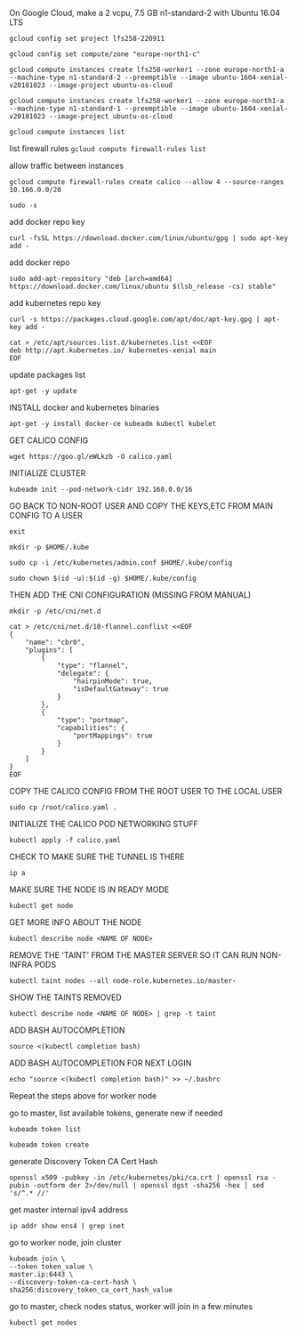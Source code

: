 On Google Cloud, make a 2 vcpu, 7.5 GB n1-standard-2 with Ubuntu 16.04 LTS

`gcloud config set project lfs258-220911`

`gcloud config set compute/zone "europe-north1-c"`

`gcloud compute instances create lfs258-worker1 --zone europe-north1-a --machine-type n1-standard-2 --preemptible --image ubuntu-1604-xenial-v20181023 --image-project ubuntu-os-cloud`

`gcloud compute instances create lfs258-worker1 --zone europe-north1-a --machine-type n1-standard-1 --preemptible --image ubuntu-1604-xenial-v20181023 --image-project ubuntu-os-cloud`

`gcloud compute instances list`

list firewall rules
`gcloud compute firewall-rules list`

allow traffic between instances

`gcloud compute firewall-rules create calico --allow 4 --source-ranges 10.166.0.0/20`

`sudo -s`

add docker repo key

`curl -fsSL https://download.docker.com/linux/ubuntu/gpg | sudo apt-key add -`

add docker repo

`sudo add-apt-repository "deb [arch=amd64] https://download.docker.com/linux/ubuntu $(lsb_release -cs) stable"`

add kubernetes repo key

`curl -s https://packages.cloud.google.com/apt/doc/apt-key.gpg | apt-key add -`

```
cat > /etc/apt/sources.list.d/kubernetes.list <<EOF
deb http://apt.kubernetes.io/ kubernetes-xenial main
EOF
```

update packages list

`apt-get -y update`

INSTALL docker and kubernetes binaries

`apt-get -y install docker-ce kubeadm kubectl kubelet`

GET CALICO CONFIG

`wget https://goo.gl/eWLkzb -O calico.yaml`

INITIALIZE CLUSTER

`kubeadm init --pod-network-cidr 192.168.0.0/16`

GO BACK TO NON-ROOT USER AND COPY THE KEYS,ETC FROM MAIN CONFIG TO A USER

`exit`

`mkdir -p $HOME/.kube`

`sudo cp -i /etc/kubernetes/admin.conf $HOME/.kube/config`

`sudo chown $(id -u):$(id -g) $HOME/.kube/config`

THEN ADD THE CNI CONFIGURATION (MISSING FROM MANUAL)

`mkdir -p /etc/cni/net.d`

```
cat > /etc/cni/net.d/10-flannel.conflist <<EOF
{
    "name": "cbr0",
    "plugins": [ 
        {
            "type": "flannel",
            "delegate": {
                "hairpinMode": true,
                "isDefaultGateway": true
            }
        },
        {
            "type": "portmap",
            "capabilities": {
                "portMappings": true
            }
        }
    ]
}
EOF
```
  
COPY THE CALICO CONFIG FROM THE ROOT USER TO THE LOCAL USER

`sudo cp /root/calico.yaml .`

INITIALIZE THE CALICO POD NETWORKING STUFF

`kubectl apply -f calico.yaml`

CHECK TO MAKE SURE THE TUNNEL IS THERE

`ip a`

MAKE SURE THE NODE IS IN READY MODE

`kubectl get node`

GET MORE INFO ABOUT THE NODE

`kubectl describe node <NAME OF NODE>`

REMOVE THE 'TAINT' FROM THE MASTER SERVER SO IT CAN RUN NON-INFRA PODS

`kubectl taint nodes --all node-role.kubernetes.io/master-`

SHOW THE TAINTS REMOVED

`kubectl describe node <NAME OF NODE> | grep -t taint`

ADD BASH AUTOCOMPLETION

`source <(kubectl completion bash)`

ADD BASH AUTOCOMPLETION FOR NEXT LOGIN

`echo "source <(kubectl completion bash)" >> ~/.bashrc`

Repeat the steps above for worker node

go to master, list available tokens, generate new if needed

`kubeadm token list`

`kubeadm token create`


generate Discovery Token CA Cert Hash

```
openssl x509 -pubkey -in /etc/kubernetes/pki/ca.crt | openssl rsa -pubin -outform der 2>/dev/null | openssl dgst -sha256 -hex | sed 's/^.* //'
```

get master internal ipv4 address

`ip addr show ens4 | grep inet`

go to worker node, join cluster

```
kubeadm join \
--token token_value \
master.ip:6443 \
--discovery-token-ca-cert-hash \
sha256:discovery_token_ca_cert_hash_value
```

go to master, check nodes status, worker will join in a few minutes

`kubectl get nodes`


